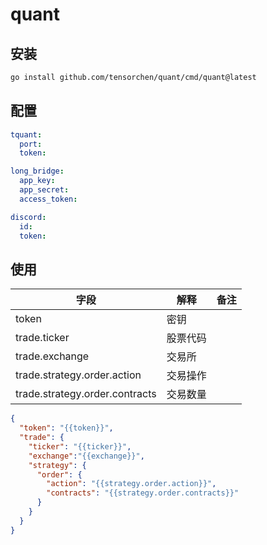 # quant

## 安装

```bash
go install github.com/tensorchen/quant/cmd/quant@latest
```

## 配置

```yaml
tquant:
  port:
  token:

long_bridge:
  app_key:
  app_secret:
  access_token:

discord:
  id:
  token:
```

## 使用

| 字段                             | 解释   | 备注 |
|--------------------------------|------|----|
| token                          | 密钥   |    |
| trade.ticker                   | 股票代码 |    |
| trade.exchange                 | 交易所  |    |
| trade.strategy.order.action    | 交易操作 |    |
| trade.strategy.order.contracts | 交易数量 |    |

```json
{
  "token": "{{token}}",
  "trade": {
    "ticker": "{{ticker}}",
    "exchange":"{{exchange}}",
    "strategy": {
      "order": {
        "action": "{{strategy.order.action}}",
        "contracts": "{{strategy.order.contracts}}"
      }
    }
  }
}
```